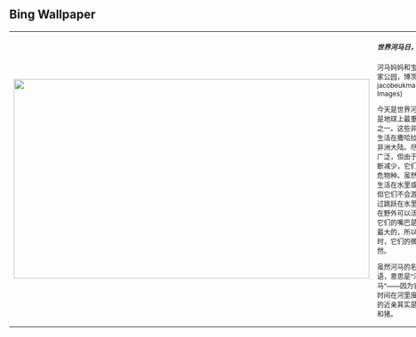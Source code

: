 ## Bing Wallpaper

<table style="width: 800px">
<tr>
<td style="width: 480px;height:270px;"><img width="640" height="360" src="https://cn.bing.com/th?id=OHR.HippoDayChobe_EN-US1475666654_UHD.jpg"></td>
<td style="width: 220px;height:270px;font-size: 12px;">
<h5>世界河马日，隆重的庆典</h5>
<span>河马妈妈和宝宝，乔贝国家公园，博茨瓦纳 (© jacobeukman/Getty Images)</span>
<p>今天是世界河马日，河马是地球上最重的陆地动物之一。这些非洲食草动物生活在撒哈拉沙漠以南的非洲大陆。尽管河马分布广泛，但由于栖息地的不断减少，它们已被列为易危物种。虽然河马一生都生活在水里或水域附近，但它们不会游泳，而是通过跳跃在水里移动。河马在野外可以活到40岁，它们的嘴巴是陆地动物中最大的，所以在面对镜头时，它们的微笑也很自然。</p>
<p>虽然河马的名字来自希腊语，意思是“河里的马”——因为它们大部分时间在河里度过，但河马的近亲其实是鲸鱼、海豚和猪。</p>
</td>
</tr>
</table>
